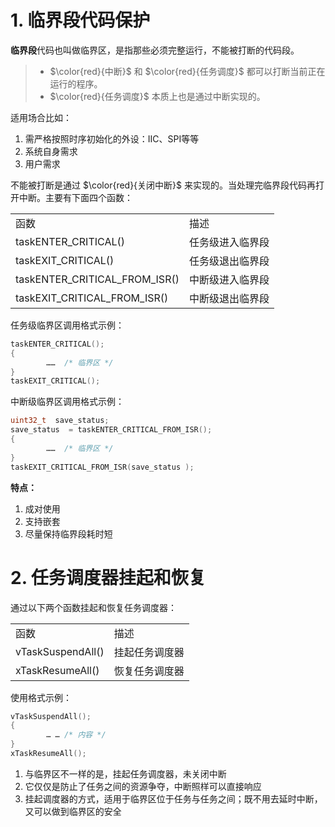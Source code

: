 # 1. 临界段代码保护
**临界段**代码也叫做临界区，是指那些必须完整运行，不能被打断的代码段。  
>-  $\color{red}{中断}$ 和 $\color{red}{任务调度}$ 都可以打断当前正在运行的程序。  
>-  $\color{red}{任务调度}$ 本质上也是通过中断实现的。

适用场合比如：  
1. 需严格按照时序初始化的外设：IIC、SPI等等
2. 系统自身需求
3. 用户需求

不能被打断是通过 $\color{red}{关闭中断}$ 来实现的。当处理完临界段代码再打开中断。主要有下面四个函数：  

<table>
  <tbody>
    <tr>
      <td>函数</td>
      <td>描述</td>
    </tr>
    <tr>
      <td>taskENTER_CRITICAL()</td>
      <td>任务级进入临界段</td>
    </tr>
    <tr>
      <td>taskEXIT_CRITICAL()</td>
      <td>任务级退出临界段</td>
    </tr>
    <tr>
      <td>taskENTER_CRITICAL_FROM_ISR()</td>
      <td>中断级进入临界段</td>
    </tr>
    <tr>
      <td>taskEXIT_CRITICAL_FROM_ISR()</td>
      <td>中断级退出临界段</td>
    </tr>
  </tbody>
  <colgroup>
    <col>
    <col>
  </colgroup>
</table>

任务级临界区调用格式示例：  
```cpp
taskENTER_CRITICAL();
{
        ……	/* 临界区 */
}
taskEXIT_CRITICAL();
```
中断级临界区调用格式示例：
```cpp
uint32_t  save_status;
save_status  = taskENTER_CRITICAL_FROM_ISR();
{
        ……	/* 临界区 */
}
taskEXIT_CRITICAL_FROM_ISR(save_status );
```

**特点：**  
1. 成对使用
2. 支持嵌套
3. 尽量保持临界段耗时短

# 2. 任务调度器挂起和恢复
通过以下两个函数挂起和恢复任务调度器：  
<table>
  <tbody>
    <tr>
      <td>函数</td>
      <td>描述</td>
    </tr>
    <tr>
      <td>vTaskSuspendAll()</td>
      <td>挂起任务调度器</td>
    </tr>
    <tr>
      <td>xTaskResumeAll()</td>
      <td>恢复任务调度器</td>
    </tr>
  </tbody>
  <colgroup>
    <col>
    <col>
  </colgroup>
</table>

使用格式示例：  
```cpp
vTaskSuspendAll();
{
        … …	/* 内容 */
}
xTaskResumeAll();
```

1. 与临界区不一样的是，挂起任务调度器，未关闭中断
2. 它仅仅是防止了任务之间的资源争夺，中断照样可以直接响应
3. 挂起调度器的方式，适用于临界区位于任务与任务之间；既不用去延时中断，又可以做到临界区的安全